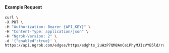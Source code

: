 <!-- Code generated for API Clients. DO NOT EDIT. -->

#### Example Request

```bash
curl \
-X PUT \
-H "Authorization: Bearer {API_KEY}" \
-H "Content-Type: application/json" \
-H "Ngrok-Version: 2" \
-d '{"enabled":true}' \
https://api.ngrok.com/edges/https/edghts_2uWzP7QM8AnCeiPhyMJIzVYB5ld/routes/edghtsrt_2uWzP0ZLEI4VJ9QXIhx9kzQYbvJ/websocket_tcp_converter
```
